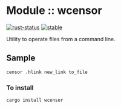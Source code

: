 # Module :: wcensor
[![rust-status](https://github.com/Wandalen/wTools/actions/workflows/ModuleToolsRustPush.yml/badge.svg)](https://github.com/Wandalen/wTools/actions/workflows/ModuleToolsRustPush.yml) [![stable](https://img.shields.io/badge/stability-stable-brightgreen.svg)](https://github.com/emersion/stability-badges#stable)

Utility to operate files from a command line.

## Sample

```sh
censor .hlink new_link to_file
```

### To install

```sh
cargo install wcensor
```
